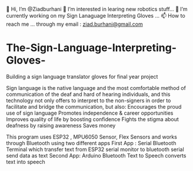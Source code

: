 👋 Hi, I’m @Ziadburhani
👀 I’m interested in learing new robotics stuff...
🌱 I’m currently working on my Sign Lanaguage Interpreting Gloves ...
📫 How to reach me ... through my email : ziad.burhani@gmail.com

# The-Sign-Language-Interpreting-Gloves-
Building a sign language translator gloves for final year project 

Sign language is the native language and the most comfortable method of communication of the deaf and hard of hearing individuals, and this technology not only offers to interpret to the non-signers in order to facilitate and bridge the communication, but also: Encourages the proud use of sign language Promotes independence & career opportunities Improves quality of life by boosting confidence Fights the stigma about deafness by raising awareness Saves money

This program uses ESP32 , MPU6050 Sensor, Flex Sensors and works through Bluetooth using two different apps First App : Serial Bluetooth Terminal which transfer text from ESP32 serial monitor to bluetooth serial send data as text Second App: Arduino Bluetooth Text to Speech converts text into speech
